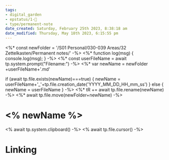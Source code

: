 ```yaml
---
tags: 
- digital_garden
- epstatus/1-🌱
- type/permanent-note
date_created: Saturday, February 25th 2023, 8:38:18 am
date_modified: Thursday, May 18th 2023, 6:15:55 pm
---
```

<%* const newFolder = '/S01 Personal/030-039 Areas/32 Zettelkasten/Permanent notes/' -%>
<%* function log(msg) { console.log(msg); } -%>
<%* const userFileName = await tp.system.prompt("Filename:") -%>
<%* 
var newName = newFolder +userFileName+'.md'

if (await tp.file.exists(newName)===true) {	
	newName = userFileName+'_'+tp.file.creation_date('YYYY_MM_DD_HH_mm_ss') 
} else {
    newName = userFileName
}
-%>
<%* tR += await tp.file.rename(newName) -%>
<%* await tp.file.move(newFolder+newName) -%>
# <% newName %>
<% await tp.system.clipboard() -%>
<% await tp.file.cursor() -%>

# Linking



